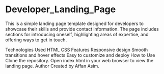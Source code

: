 # Developer_Landing_Page
This is a simple landing page template designed for developers to showcase their skills and provide contact information. The page includes sections for introducing oneself, highlighting areas of expertise, and offering ways to get in touch.

Technologies Used
HTML
CSS
Features
Responsive design
Smooth transitions and hover effects
Easy to customize and deploy
How to Use
Clone the repository.
Open index.html in your web browser to view the landing page.
Author
Created by Affan Asim.

